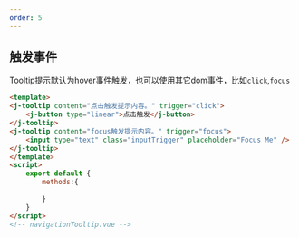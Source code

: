 ```yaml
---
order: 5
---
```

## 触发事件
Tooltip提示默认为hover事件触发，也可以使用其它dom事件，比如`click`,`focus`

````html
<template>
<j-tooltip content="点击触发提示内容。" trigger="click">
    <j-button type="linear">点击触发</j-button>
</j-tooltip>
<j-tooltip content="focus触发提示内容。" trigger="focus">
    <input type="text" class="inputTrigger" placeholder="Focus Me" /> 
</j-tooltip>
</template>
<script>
    export default {
        methods:{
            
        }
    }
</script>
<!-- navigationTooltip.vue -->
````
<style>
.inputTrigger{
    height:26px;
    width:100px;
    border:1px solid #ccc;
    padding:0 8px;
    margin-left:20px;
}
</style>